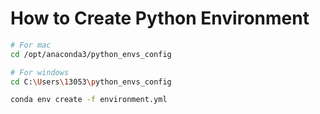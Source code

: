 # How to Create Python Environment

```bash
# For mac
cd /opt/anaconda3/python_envs_config

# For windows
cd C:\Users\13053\python_envs_config

conda env create -f environment.yml
```
